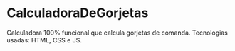# CalculadoraDeGorjetas

Calculadora 100% funcional que calcula gorjetas de comanda. Tecnologias usadas: HTML, CSS e JS.
